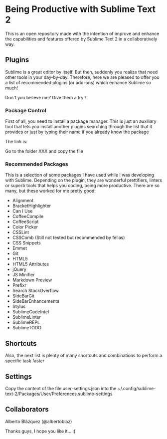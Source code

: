 # Being Productive with Sublime Text 2

This is an open repository made with the intention of improve and enhance the capabilities and features offered by Sublime Text 2 in a collaboratively way.



## Plugins

Sublime is a great editor by itself. But then, suddenly you realize that need other tools in your day-by-day. Therefore, here we are pleased to offer you a list of recommended plugins (or add-ons) which enhance Sublime so much!

Don't you believe me? Give them a try!!



### Package Control

First of all, you need to install a package manager. This is just an auxiliary tool that lets you install another plugins searching through the list that it provides or just by typing their name if you already know the package

The link is:

Go to the folder XXX and copy the file



### Recommended Packages

This is a selection of some packages I have used while I was developing with Sublime. Depending on the plugin, they are wonderful prettifiers, linters or superb tools that helps you coding, being more productive. There are so many, but these worked for me pretty good:

- Alignment
- BracketHighlighter
- Can I Use
- CoffeeCompile
- CoffeeScript
- Color Picker
- CSSLint
- CSSComb (Still not tested but recommended by fellas)
- CSS Snippets
- Emmet
- Git
- HTML5
- HTML5 Attributes
- jQuery
- JS Minifier
- Markdown Preview
- Prefixr
- Search StackOverflow
- SideBarGit
- SideBarEnhancements
- Stylus
- SublimeCodeIntel
- SublimeLinter
- SublimeREPL
- SublimeTODO


## Shortcuts

Also, the next list is plenty of many shortcuts and combinations to perform a specific task faster



## Settings

Copy the content of the file user-settings.json into the ~/.config/sublime-text-2/Packages/User/Preferences.sublime-settings



## Collaborators

Alberto Blázquez (@albertoblaz)


Thanks guys, I hope you like it... :)

